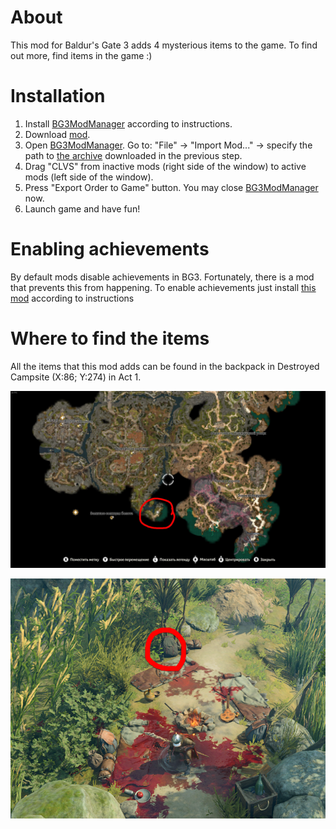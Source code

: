 # About

This mod for Baldur's Gate 3 adds 4 mysterious items to the game. To find out more, find items in the game :)

# Installation

1. Install [BG3ModManager](https://github.com/LaughingLeader/BG3ModManager) according to instructions.
2. Download [mod](https://github.com/Clovis1444/BG3_CLVS/releases/latest).
3. Open [BG3ModManager](https://github.com/LaughingLeader/BG3ModManager). Go to: "File" -> "Import Mod..." -> specify the path to [the archive](https://github.com/Clovis1444/BG3_CLVS/releases/latest) downloaded in the previous step.
4. Drag "CLVS" from inactive mods (right side of the window) to active mods (left side of the window).
5. Press "Export Order to Game" button. You may close [BG3ModManager](https://github.com/LaughingLeader/BG3ModManager) now.
6. Launch game and have fun!

# Enabling achievements

By default mods disable achievements in BG3. Fortunately, there is a mod that prevents this from happening.
To enable achievements just install [this mod](https://www.nexusmods.com/baldursgate3/mods/668) according to instructions

# Where to find the items

All the items that this mod adds can be found in the backpack in Destroyed Campsite (X:86; Y:274) in Act 1.

![Items location on map](ItemsOnMap.png)

![Items location in world](ItemsInWorld.png)
